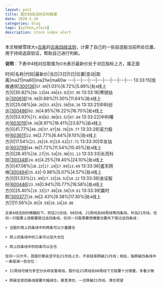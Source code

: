 ```yaml
---
layout: post
title: 股价四线法则实时数据
date: 2020-5-10
categories: blog
tags: [python,stock]
description: stock index alert
---
```



本文根据雪球大v[古泉](https://xueqiu.com/u/7148646888)的[古泉四线法则](https://xueqiu.com/7148646888/130498192)，计算了自己的一些自选股当前所处位置，用于持续追踪验证，帮助自己进行判断。

**说明**：下表中4线对应取值为`红色`表示最新价处于对应指标上方，属正面

时间|名称|代码|最新价|当日|3日|5日|位置|变动|距离|ma21|ma60|ma21w|ma60w
---|---|---|---|---|---|---|---|---
13:33:15|信维通信|[300136](https://xueqiu.com/S/SZ300136)|`57.09`|1.03%|6.72%|5.89%|处`4`线上方|0|30.82%|`50.13`|`44.04`|`43.92`|`37.95`
13:33:18|寒锐钴业|[300618](https://xueqiu.com/S/SZ300618)|`70.98`|0.88%|11.30%|11.64%|处`4`线上方|0|25.08%|`60.26`|`53.45`|`55.50`|`58.26`
13:33:21|中科创达|[300496](https://xueqiu.com/S/SZ300496)|`92.36`|4.85%|16.22%|16.70%|处`4`线上方|0|53.93%|`71.03`|`62.96`|`63.52`|`47.84`
13:33:22|中科曙光|[603019](https://xueqiu.com/S/SH603019)|`50.56`|8.97%|18.41%|23.87%|处`4`线上方|0|41.77%|`40.29`|`37.67`|`36.76`|`29.77`
13:33:28|诺力股份|[603611](https://xueqiu.com/S/SH603611)|`22.99`|2.77%|6.44%|9.10%|处`4`线上方|0|17.54%|`21.26`|`19.91`|`19.62`|`17.71`
13:33:30|华友钴业|[603799](https://xueqiu.com/S/SH603799)|`44.96`|1.72%|11.54%|10.45%|处`4`线上方|0|28.45%|`38.27`|`35.54`|`35.90`|`31.13`
13:33:33|长亮科技|[300348](https://xueqiu.com/S/SZ300348)|`24.03`|4.25%|19.40%|24.10%|处`4`线上方|0|47.08%|`18.22`|`17.14`|`17.04`|`13.69`
13:33:36|盛天网络|[300494](https://xueqiu.com/S/SZ300494)|`25.83`|-0.96%|5.07%|4.57%|处`4`线上方|0|51.53%|`21.99`|`17.15`|`16.52`|`14.22`
13:33:39|金证股份|[600446](https://xueqiu.com/S/SH600446)|`23.59`|0.94%|10.77%|18.58%|处`4`线上方|0|25.40%|`19.33`|`17.88`|`18.50`|`19.61`
13:33:39|赢时胜|[300377](https://xueqiu.com/S/SZ300377)|`10.98`|2.43%|9.38%|17.30%|处`4`线上方|1|11.56%|`9.05`|`9.50`|`10.14`|`10.86`

```
古泉4线法则的精髓如下。抓住21日线、60日线、21周线及60周线等四条线，外加21月线，任何一只股票上涨都要穿过这四条线，任何一只股票要想爆雷也要先下穿过这四条线：

+ 当股价爬上四条线中的两条可以少量建仓

+ 爬上四条线中的三条可以加大仓位

+ 爬上四条线中的四条可以全仓

任何一只大牛，其股价都会坚守在21月线上方，不会轻易跌破21月线；相反，每跌破四条线中一条就减一些仓位：

+ 21周线可做为多空分水岭及警戒线，股价在21周线及60周线下方就要十分慎重，多看少做

+ 跌破全部四条线就要大幅减仓，甚至清仓，一旦跌破21月线，清仓观望
```
